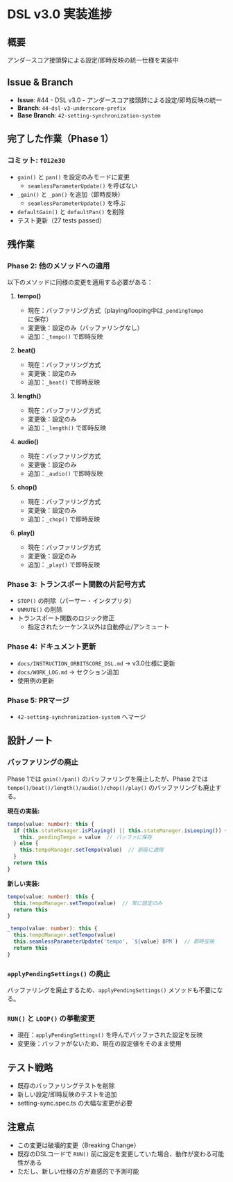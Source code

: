 # DSL v3.0 実装進捗

## 概要
アンダースコア接頭辞による設定/即時反映の統一仕様を実装中

## Issue & Branch
- **Issue**: #44 - DSL v3.0 - アンダースコア接頭辞による設定/即時反映の統一
- **Branch**: `44-dsl-v3-underscore-prefix`
- **Base Branch**: `42-setting-synchronization-system`

## 完了した作業（Phase 1）

### コミット: `f012e30`
- `gain()` と `pan()` を設定のみモードに変更
  - `seamlessParameterUpdate()` を呼ばない
- `_gain()` と `_pan()` を追加（即時反映）
  - `seamlessParameterUpdate()` を呼ぶ
- `defaultGain()` と `defaultPan()` を削除
- テスト更新（27 tests passed）

## 残作業

### Phase 2: 他のメソッドへの適用
以下のメソッドに同様の変更を適用する必要がある：

1. **tempo()**
   - 現在：バッファリング方式（playing/looping中は`_pendingTempo`に保存）
   - 変更後：設定のみ（バッファリングなし）
   - 追加：`_tempo()` で即時反映

2. **beat()**
   - 現在：バッファリング方式
   - 変更後：設定のみ
   - 追加：`_beat()` で即時反映

3. **length()**
   - 現在：バッファリング方式
   - 変更後：設定のみ
   - 追加：`_length()` で即時反映

4. **audio()**
   - 現在：バッファリング方式
   - 変更後：設定のみ
   - 追加：`_audio()` で即時反映

5. **chop()**
   - 現在：バッファリング方式
   - 変更後：設定のみ
   - 追加：`_chop()` で即時反映

6. **play()**
   - 現在：バッファリング方式
   - 変更後：設定のみ
   - 追加：`_play()` で即時反映

### Phase 3: トランスポート関数の片記号方式
- `STOP()` の削除（パーサー・インタプリタ）
- `UNMUTE()` の削除
- トランスポート関数のロジック修正
  - 指定されたシーケンス以外は自動停止/アンミュート

### Phase 4: ドキュメント更新
- `docs/INSTRUCTION_ORBITSCORE_DSL.md` → v3.0仕様に更新
- `docs/WORK_LOG.md` → セクション追加
- 使用例の更新

### Phase 5: PRマージ
- `42-setting-synchronization-system` へマージ

## 設計ノート

### バッファリングの廃止
Phase 1では `gain()/pan()` のバッファリングを廃止したが、Phase 2では `tempo()/beat()/length()/audio()/chop()/play()` のバッファリングも廃止する。

**現在の実装:**
```typescript
tempo(value: number): this {
  if (this.stateManager.isPlaying() || this.stateManager.isLooping()) {
    this._pendingTempo = value  // バッファに保存
  } else {
    this.tempoManager.setTempo(value)  // 即座に適用
  }
  return this
}
```

**新しい実装:**
```typescript
tempo(value: number): this {
  this.tempoManager.setTempo(value)  // 常に設定のみ
  return this
}

_tempo(value: number): this {
  this.tempoManager.setTempo(value)
  this.seamlessParameterUpdate('tempo', `${value} BPM`)  // 即時反映
  return this
}
```

### `applyPendingSettings()` の廃止
バッファリングを廃止するため、`applyPendingSettings()` メソッドも不要になる。

### `RUN()` と `LOOP()` の挙動変更
- 現在：`applyPendingSettings()` を呼んでバッファされた設定を反映
- 変更後：バッファがないため、現在の設定値をそのまま使用

## テスト戦略
- 既存のバッファリングテストを削除
- 新しい設定/即時反映のテストを追加
- setting-sync.spec.ts の大幅な変更が必要

## 注意点
- この変更は破壊的変更（Breaking Change）
- 既存のDSLコードで `RUN()` 前に設定を変更していた場合、動作が変わる可能性がある
- ただし、新しい仕様の方が直感的で予測可能

